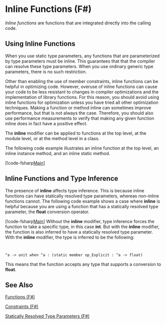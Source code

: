 # Inline Functions (F#)

*Inline functions* are functions that are integrated directly into the calling code.


## Using Inline Functions
When you use static type parameters, any functions that are parameterized by type parameters must be inline. This guarantees that that the compiler can resolve these type parameters. When you use ordinary generic type parameters, there is no such restriction.

Other than enabling the use of member constraints, inline functions can be helpful in optimizing code. However, overuse of inline functions can cause your code to be less resistant to changes in compiler optimizations and the implementation of library functions. For this reason, you should avoid using inline functions for optimization unless you have tried all other optimization techniques. Making a function or method inline can sometimes improve performance, but that is not always the case. Therefore, you should also use performance measurements to verify that making any given function inline does in fact have a positive effect.

The **inline** modifier can be applied to functions at the top level, at the module level, or at the method level in a class.

The following code example illustrates an inline function at the top level, an inline instance method, and an inline static method.

[!code-fsharp[Main](snippets/fslangref3/snippet201.fs)]
    
## Inline Functions and Type Inference
The presence of **inline** affects type inference. This is because inline functions can have statically resolved type parameters, whereas non-inline functions cannot. The following code example shows a case where **inline** is helpful because you are using a function that has a statically resolved type parameter, the **float** conversion operator.

[!code-fsharp[Main](snippets/fslangref3/snippet202.fs)]
    Without the **inline** modifier, type inference forces the function to take a specific type, in this case **int**. But with the **inline** modifier, the function is also inferred to have a statically resolved type parameter. With the **inline** modifier, the type is inferred to be the following:



```


^a -> unit when ^a : (static member op_Explicit : ^a -> float)

```


This means that the function accepts any type that supports a conversion to **float**.


## See Also
[Functions &#40;F&#35;&#41;](Functions-%5BFSharp%5D.md)

[Constraints &#40;F&#35;&#41;](Constraints-%5BFSharp%5D.md)

[Statically Resolved Type Parameters &#40;F&#35;&#41;](Statically-Resolved-Type-Parameters-%5BFSharp%5D.md)

